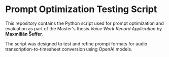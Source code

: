 # Prompt Optimization Testing Script

This repository contains the Python script used for prompt optimization and evaluation as part of the Master's thesis *Voice Work Record Application* by **Maxmilián Šeffer**.

The script was designed to test and refine prompt formats for audio transcription-to-timesheet conversion using OpenAI models.
